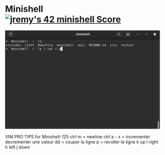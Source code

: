 # Minishell [![jremy's 42 minishell Score](https://badge42.vercel.app/api/v2/cl27cprhd001109mercwbbu5l/project/2483584)](https://github.com/JaeSeoKim/badge42)
<p align="center">
  <img src="./img/minishell.png" width="538">
</p>
VIM PRO TIPS for Minishell-125
ctrl m = newline
ctrl a - x = incrementer decrementer une valeur
dd = couper la ligne
p = recoller la ligne
k up
l right
h left
j down
